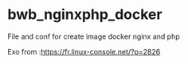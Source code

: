 # bwb_nginxphp_docker
File and conf for create image docker nginx and php

Exo from :https://fr.linux-console.net/?p=2826

